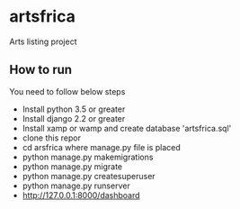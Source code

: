 # artsfrica
Arts listing project

## How to run
You need to follow below steps

- Install python 3.5 or greater
- Install django 2.2 or greater
- Install xamp or wamp and create database 'artsfrica.sql'
- clone this repor
- cd arsfrica where manage.py file is placed
- python manage.py makemigrations
- python manage.py migrate
- python manage.py createsuperuser
- python manage.py runserver
- http://127.0.0.1:8000/dashboard




